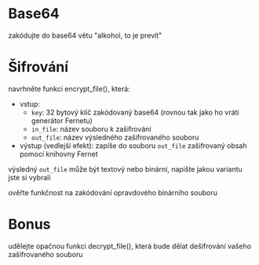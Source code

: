 
# Base64

zakódujte do base64 větu "alkohol, to je prevít"

# Šifrování

navrhněte funkci encrypt_file(), která:
- vstup:
	- `key`: 32 bytový klíč zakódovaný base64 (rovnou tak jako ho vrátí generátor Fernetu)
    - `in_file`: název souboru k zašifrování
    - `out_file`: název výsledného zašifrovaného souboru
- výstup (vedlejší efekt):
    zapíše do souboru `out_file` zašifrovaný obsah pomocí knihovny Fernet

výsledný `out_file` může být textový nebo binární, napište jakou variantu jste si vybrali

ověřte funkčnost na zakódování opravdového binárního souboru


# Bonus

udělejte opačnou funkci decrypt_file(), která bude dělat dešifrování vašeho zašifrovaného souboru